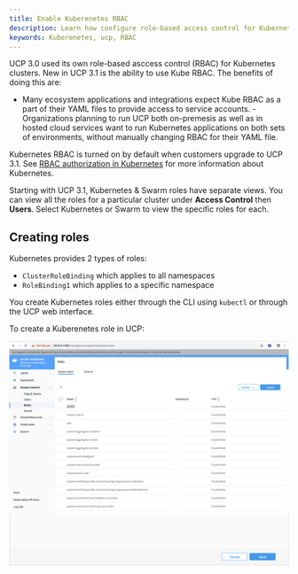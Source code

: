 ```yaml
---
title: Enable Kuberenetes RBAC
description: Learn how configure role-based access control for Kubernetes
keywords: Kuberenetes, ucp, RBAC
---
```


UCP 3.0 used its own role-based asccess control (RBAC) for Kubernetes clusters. New in UCP 3.1 is the ability to use Kube RBAC. The benefits of doing this are:

- Many ecosystem applications and integrations expect Kube RBAC as a part of their YAML files to provide access to service accounts. - Organizations planning to run UCP both on-premesis as well as in hosted cloud services want to run Kubernetes applications on both sets of environments, without manually changing RBAC for their YAML file.

Kubernetes RBAC is turned on by default when customers upgrade to UCP 3.1. See [RBAC authorization in Kubernetes](https://v1-8.docs.kubernetes.io/docs/admin/authorization/rbac/) for more information about Kubernetes.

Starting with UCP 3.1, Kubernetes & Swarm roles have separate views. You can view all the roles for a particular cluster under **Access Control** then **Users**. Select Kubernetes or Swarm to view the specific roles for each.

## Creating roles

Kubernetes provides 2 types of roles:

- `ClusterRoleBinding` which applies to all namespaces
- `RoleBinding1` which applies to a specific namespace

You create Kubernetes roles either through the CLI using `kubectl` or through the UCP web interface.

To create a Kuberenetes role in UCP:

![Roles in UCP](../images/rbac-roles.png)
